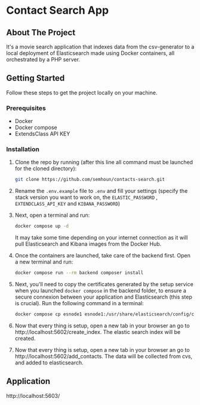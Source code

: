 # Contact Search App

## About The Project

It's a movie search application that indexes data from the csv-generator to a local deployment of Elasticsearch made using Docker containers, all orchestrated by a PHP server.

## Getting Started

Follow these steps to get the project locally on your machine.

### Prerequisites

- Docker
- Docker compose
- ExtendsClass API KEY

### Installation

1. Clone the repo by running (after this line all command must be launched for the cloned directory):  

   ```sh
   git clone https://github.com/semhoun/contacts-search.git
   ```

2. Rename the `.env.example` file to `.env` and fill your settings (specify the stack version you want to work on, the `ELASTIC_PASSWORD` , `EXTENDCLASS_API_KEY` and `KIBANA_PASSWORD`)

4. Next, open a terminal and run:

   ```sh
   docker compose up -d
   ```

   It may take some time depending on your internet connection as it will pull Elasticsearch and Kibana images from the Docker Hub.

5. Once the containers are launched, take care of the backend first. Open a new terminal and run:

   ```sh
   docker compose run --rm backend composer install
   ```

6. Next, you'll need to copy the certificates generated by the setup service when you launched `docker compose` in the backend folder, to ensure a secure connexion between your application and Elasticsearch (this step is crucial). Run the following command in a terminal:

   ```sh
   docker compose cp esnode1 esnode1:/usr/share/elasticsearch/config/certs/ca/ca.crt backend/ca.crt
   ```

7. Now that every thing is setup, open a new tab in your browser an go to http://localhost:5602/create_index. The elastic search index will be created.

8. Now that every thing is setup, open a new tab in your browser an go to http://localhost:5602/add_contacts. The data will be collected from cvs, and added to elasticsearch.

## Application

http://localhost:5603/
